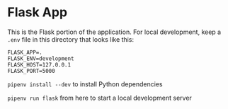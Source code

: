 # Flask App

This is the Flask portion of the application. For local development, keep a `.env` file in this directory that looks like this:
```
FLASK_APP=.
FLASK_ENV=development
FLASK_HOST=127.0.0.1
FLASK_PORT=5000
```
`pipenv install --dev` to install Python dependencies

`pipenv run flask` from here to start a local development server
